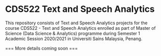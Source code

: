 # CDS522 Text and Speech Analytics

This repository consists of Text and Speech Analytics projects for the course CDS522 - Text and Speech Analytics enrolled as part of Master of Science (Data Science & Analytics) programme during Semester 1 Academic Session 2020/2021 in Universiti Sains Malaysia, Penang.

=== More details coming soon ===

